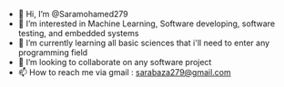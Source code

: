 - 👋 Hi, I’m @Saramohamed279
- 👀 I’m interested in Machine Learning, Software developing, software testing, and embedded systems
- 🌱 I’m currently learning all basic sciences that i'll need to enter any programming field
- 💞️ I’m looking to collaborate on any software project 
- 📫 How to reach me via gmail : sarabaza279@gmail.com

<!---
Saramohamed279/Saramohamed279 is a ✨ special ✨ repository because its `README.md` (this file) appears on your GitHub profile.
You can click the Preview link to take a look at your changes.
--->
